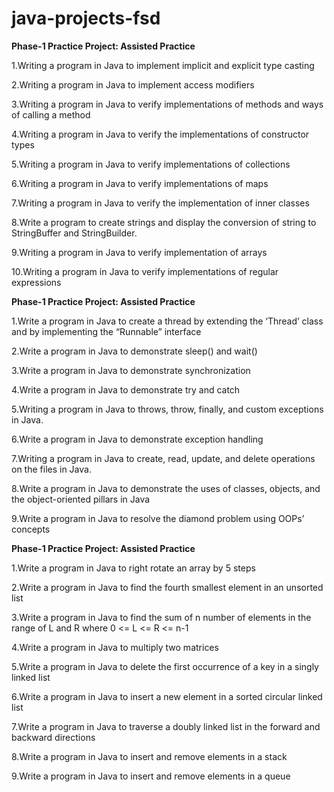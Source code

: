# java-projects-fsd
**Phase-1 Practice Project: Assisted Practice**

1.Writing a program in Java to implement implicit and explicit type casting			

2.Writing a program in Java to implement access modifiers

3.Writing a program in Java to verify implementations of methods and ways of calling a method  

4.Writing a program in Java to verify the implementations of constructor types

5.Writing a program in Java to verify implementations of collections

6.Writing a program in Java to verify implementations of maps

7.Writing a program in Java to verify the implementation of inner classes

8.Write a program to create strings and display the conversion of string to StringBuffer and StringBuilder.

9.Writing a program in Java to verify implementation of arrays

10.Writing a program in Java to verify implementations of regular expressions

**Phase-1 Practice Project: Assisted Practice**

1.Write a program in Java to create a thread by extending the ‘Thread’ class and by implementing the “Runnable” interface

2.Write a program in Java to demonstrate sleep() and wait()

3.Write a program in Java to demonstrate synchronization

4.Write a program in Java to demonstrate try and catch

5.Writing a program in Java to throws, throw, finally, and custom exceptions in Java.

6.Write a program in Java to demonstrate exception handling

7.Writing a program in Java to create, read, update, and delete operations on the files in Java.

8.Write a program in Java to demonstrate the uses of classes, objects, and the object-oriented pillars in Java

9.Write a program in Java to resolve the diamond problem using OOPs’ concepts

**Phase-1 Practice Project: Assisted Practice**

1.Write a program in Java to right rotate an array by 5 steps

2.Write a program in Java to find the fourth smallest element in an unsorted list

3.Write a program in Java to find the sum of n number of elements in the range of L and R where 0 <= L <= R <= n-1

4.Write a program in Java to multiply two matrices

5.Write a program in Java to delete the first occurrence of a key in a singly linked list

6.Write a program in Java to insert a new element in a sorted circular linked list

7.Write a program in Java to traverse a doubly linked list in the forward and backward directions

8.Write a program in Java to insert and remove elements in a stack

9.Write a program in Java to insert and remove elements in a queue
